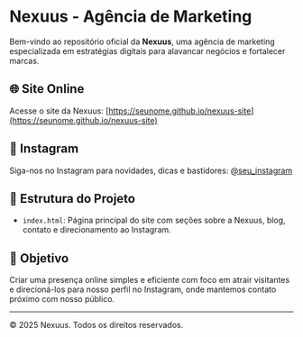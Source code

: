 
# Nexuus - Agência de Marketing

Bem-vindo ao repositório oficial da **Nexuus**, uma agência de marketing especializada em estratégias digitais para alavancar negócios e fortalecer marcas.

## 🌐 Site Online

Acesse o site da Nexuus:
[https://seunome.github.io/nexuus-site](https://seunome.github.io/nexuus-site)

## 📱 Instagram

Siga-nos no Instagram para novidades, dicas e bastidores:
[@seu_instagram](https://instagram.com/seu_instagram)

## 📁 Estrutura do Projeto

- `index.html`: Página principal do site com seções sobre a Nexuus, blog, contato e direcionamento ao Instagram.

## 🚀 Objetivo

Criar uma presença online simples e eficiente com foco em atrair visitantes e direcioná-los para nosso perfil no Instagram, onde mantemos contato próximo com nosso público.

---

&copy; 2025 Nexuus. Todos os direitos reservados.
